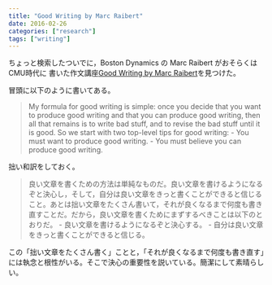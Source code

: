```yaml
---
title: "Good Writing by Marc Raibert"
date: 2016-02-26
categories: ["research"]
tags: ["writing"]
---
```


ちょっと検索したついでに，Boston Dynamics の Marc Raibert がおそらくはCMU時代に 書いた作文講座[Good Writing by Marc Raibert](http://www.cs.cmu.edu/~pausch/Randy/Randy/raibert.htm)を見つけた。
<!--more-->

冒頭に以下のように書いてある。

>    My formula for good writing is simple: once you decide that you want to produce good writing and that you can produce good writing, then all that remains is to write bad stuff, and to revise the bad stuff until it is good.  So we start with two top-level tips for good writing:
	- You must want to produce good writing.
	- You must believe you can produce good writing.

拙い和訳をしておく。

> 良い文章を書くための方法は単純なものだ。良い文章を書けるようになるぞと決心し，そして，自分は良い文章をきっと書くことができると信じること。あとは拙い文章をたくさん書いて，それが良くなるまで何度も書き直すことだ。だから，良い文章を書くためにまずするべきことは以下のとおりだ。
	- 良い文章を書けるようになるぞと決心する。
	- 自分は良い文章をきっと書くことができると信じる。

この「拙い文章をたくさん書く」ことと，「それが良くなるまで何度も書き直す」には執念と根性がいる。そこで決心の重要性を説いている。簡潔にして素晴らしい。
